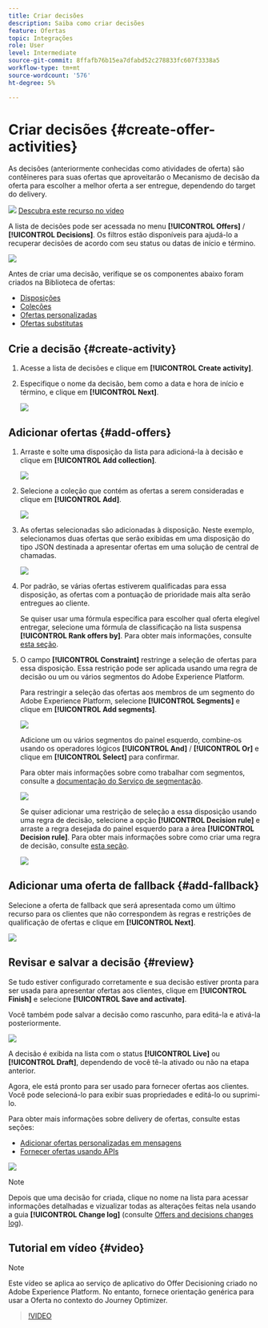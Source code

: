 ```yaml
---
title: Criar decisões
description: Saiba como criar decisões
feature: Ofertas
topic: Integrações
role: User
level: Intermediate
source-git-commit: 8ffafb76b15ea7dfabd52c278833fc607f3338a5
workflow-type: tm+mt
source-wordcount: '576'
ht-degree: 5%

---
```


# Criar decisões {#create-offer-activities}

As decisões (anteriormente conhecidas como atividades de oferta) são contêineres para suas ofertas que aproveitarão o Mecanismo de decisão da oferta para escolher a melhor oferta a ser entregue, dependendo do target do delivery.

![](../../assets/do-not-localize/how-to-video.png) [Descubra este recurso no vídeo](#video)

A lista de decisões pode ser acessada no menu **[!UICONTROL Offers]** / **[!UICONTROL Decisions]**. Os filtros estão disponíveis para ajudá-lo a recuperar decisões de acordo com seu status ou datas de início e término.

![](../../assets/activities-list.png)

Antes de criar uma decisão, verifique se os componentes abaixo foram criados na Biblioteca de ofertas:

* [Disposições](../offer-library/creating-placements.md)
* [Coleções](../offer-library/creating-collections.md)
* [Ofertas personalizadas](../offer-library/creating-personalized-offers.md)
* [Ofertas substitutas](../offer-library/creating-fallback-offers.md)

## Crie a decisão {#create-activity}

1. Acesse a lista de decisões e clique em **[!UICONTROL Create activity]**.

1. Especifique o nome da decisão, bem como a data e hora de início e término, e clique em **[!UICONTROL Next]**.

   ![](../../assets/activities-name.png)

## Adicionar ofertas {#add-offers}

1. Arraste e solte uma disposição da lista para adicioná-la à decisão e clique em **[!UICONTROL Add collection]**.

   ![](../../assets/activities-placement.png)

1. Selecione a coleção que contém as ofertas a serem consideradas e clique em **[!UICONTROL Add]**.

   ![](../../assets/activities-collection.png)

1. As ofertas selecionadas são adicionadas à disposição. Neste exemplo, selecionamos duas ofertas que serão exibidas em uma disposição do tipo JSON destinada a apresentar ofertas em uma solução de central de chamadas.

   ![](../../assets/offers-added.png)

1. Por padrão, se várias ofertas estiverem qualificadas para essa disposição, as ofertas com a pontuação de prioridade mais alta serão entregues ao cliente.

   Se quiser usar uma fórmula específica para escolher qual oferta elegível entregar, selecione uma fórmula de classificação na lista suspensa **[!UICONTROL Rank offers by]**. Para obter mais informações, consulte [esta seção](../offer-activities/configure-offer-selection.md).

1. O campo **[!UICONTROL Constraint]** restringe a seleção de ofertas para essa disposição. Essa restrição pode ser aplicada usando uma regra de decisão ou um ou vários segmentos do Adobe Experience Platform.

   Para restringir a seleção das ofertas aos membros de um segmento do Adobe Experience Platform, selecione **[!UICONTROL Segments]** e clique em **[!UICONTROL Add segments]**.

   ![](../../assets/activity_constraint_segment.png)

   Adicione um ou vários segmentos do painel esquerdo, combine-os usando os operadores lógicos **[!UICONTROL And]** / **[!UICONTROL Or]** e clique em **[!UICONTROL Select]** para confirmar.

   Para obter mais informações sobre como trabalhar com segmentos, consulte a [documentação do Serviço de segmentação](https://experienceleague.adobe.com/docs/experience-platform/segmentation/home.html).

   ![](../../assets/activity_constraint_segment2.png)

   Se quiser adicionar uma restrição de seleção a essa disposição usando uma regra de decisão, selecione a opção **[!UICONTROL Decision rule]** e arraste a regra desejada do painel esquerdo para a área **[!UICONTROL Decision rule]**. Para obter mais informações sobre como criar uma regra de decisão, consulte [esta seção](../offer-library/creating-decision-rules.md).

   ![](../../assets/activity_constraint_rule.png)

## Adicionar uma oferta de fallback {#add-fallback}

Selecione a oferta de fallback que será apresentada como um último recurso para os clientes que não correspondem às regras e restrições de qualificação de ofertas e clique em **[!UICONTROL Next]**.

![](../../assets/add-fallback-offer.png)

## Revisar e salvar a decisão {#review}

Se tudo estiver configurado corretamente e sua decisão estiver pronta para ser usada para apresentar ofertas aos clientes, clique em **[!UICONTROL Finish]** e selecione **[!UICONTROL Save and activate]**.

Você também pode salvar a decisão como rascunho, para editá-la e ativá-la posteriormente.

![](../../assets/save-activities.png)

A decisão é exibida na lista com o status **[!UICONTROL Live]** ou **[!UICONTROL Draft]**, dependendo de você tê-la ativado ou não na etapa anterior.

Agora, ele está pronto para ser usado para fornecer ofertas aos clientes. Você pode selecioná-lo para exibir suas propriedades e editá-lo ou suprimi-lo.

Para obter mais informações sobre delivery de ofertas, consulte estas seções:

* [Adicionar ofertas personalizadas em mensagens](../../deliver-personalized-offers.md)
* [Fornecer ofertas usando APIs](../api-reference/decisions-api/deliver-offers.md)

![](../../assets/activities-created.png)

>[!NOTE]
>
>Depois que uma decisão for criada, clique no nome na lista para acessar informações detalhadas e vizualizar todas as alterações feitas nela usando a guia **[!UICONTROL Change log]** (consulte [Offers and decisions changes log](../get-started/user-interface.md#changes-log)).

## Tutorial em vídeo {#video}

>[!NOTE]
>
>Este vídeo se aplica ao serviço de aplicativo do Offer Decisioning criado no Adobe Experience Platform. No entanto, fornece orientação genérica para usar a Oferta no contexto do Journey Optimizer.

>[!VIDEO](https://video.tv.adobe.com/v/329606?quality=12)
